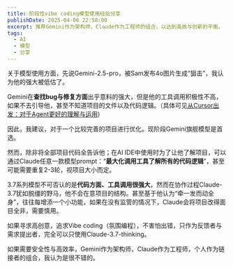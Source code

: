 ```yaml
---
title: 阶段性vibe coding模型使用经验分享
publishDate: 2025-04-06 22:58:00
excerpt: 推荐Gemini作为架构师，Claude作为工程师的组合，以达到高效与创新的平衡。
tags:
  - AI
  - 模型
  - 分享
---
```

关于模型使用方面，先说Gemini-2.5-pro，被Sam发布4o图片生成“狙击”，我认为他的强大被低估了。

Gemini在**查找bug与修复方面**出乎意料的强大，但是他的工具调用积极性不高，如果不去引导他，甚至不知道项目的文件以及代码逻辑。（具体可见[从Cursor出发：对于Agent更好的理解与运用](https://mp.weixin.qq.com/s?__biz=Mzk1NzM4NzQ4Mg==&mid=2247483951&idx=1&sn=6c7c1b70c70d91bed0c82ced534d6f4e&scene=21#wechat_redirect))

因此，我建议，对于一个比较完善的项目进行优化。现阶段Gemini旗舰模型是首选。

然而，除非将全部项目代码全告诉他；在AI IDE中使用时为了让他了解项目，可以通过Claude任意一款模型prompt：“**最大化调用工具了解所有的代码逻辑**”，甚至可能需要重复2-3轮，视项目大小而定。

3.7系列模型不可否认的是**代码方面、工具调用很强大**，然而在协作过程Claude-3.7犹如脱缰的野马，他不会在意项目的结构。甚至基于他认为“牵一发而动全身”，往往每增添一个小功能，如果在没有监管的情况下，Claude会将项目改得面目全非，需要慎用。

如果寻求高创意，追求Vibe coding（氛围编程），不害怕出错，只作为反馈者与需求提出者，完全可以只使用Claude-3.7-thinking。

如果需要安全性与高效率，Gemini作为架构师，Claude作为工程师，个人作为链接者的组合，我认为是很不错的。
